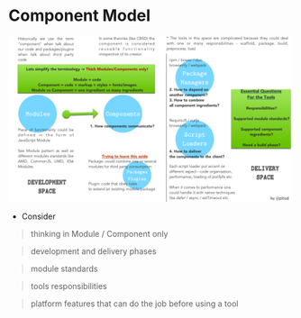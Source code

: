 # Component Model

![](https://github.com/pltod/javascript-applications/blob/master/images/components-packaging-delivering.png)


* Consider 

> thinking in Module / Component only

> development and delivery phases

> module standards

> tools responsibilities

> platform features that can do the job before using a tool